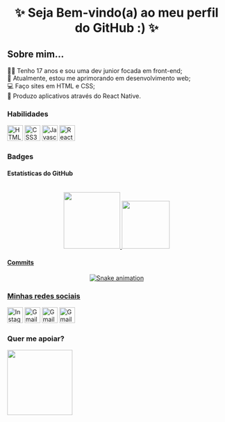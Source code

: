 <h1 align="center">✨ Seja Bem-vindo(a) ao meu perfil do GitHub :) ✨</h1>

<div align="left">
      <h2> Sobre mim...</h2>
      <p>
      🙋‍♀️ Tenho 17 anos e sou uma dev junior focada em front-end;<br>
      🧠 Atualmente, estou me aprimorando em desenvolvimento web;<br>
      💻 Faço sites em HTML e CSS; <br> 
      👾 Produzo aplicativos através do React Native.
      </p>

</div>

<div align="left">
    <h3> Habilidades </h3>
      <a href="https://developer.mozilla.org/en-US/docs/Glossary/HTML5" target="_blank" rel="external"><img                     src="https://raw.githubusercontent.com/danielcranney/readme-generator/main/public/icons/skills/html5-colored.svg" width="36" height="36" alt="HTML5" /></a>
      <a href="https://developer.mozilla.org/pt-BR/docs/Web/CSS" target="_blank" rel="external"><img                     src="https://raw.githubusercontent.com/danielcranney/readme-generator/main/public/icons/skills/css3-colored.svg" width="36" height="36" alt="CSS3" /></a>
      <a href="https://developer.mozilla.org/en-US/docs/Web/JavaScript" target="_blank" rel="external"><img src="https://raw.githubusercontent.com/danielcranney/readme-generator/main/public/icons/skills/javascript-colored.svg" width="36" height="36" alt="Javascript" /></a>
      <a href="https://reactjs.org/" target="_blank" rel="external"><img src="https://raw.githubusercontent.com/danielcranney/readme-generator/main/public/icons/skills/react-colored.svg" width="36" height="36" alt="React" /></a>
</div>

<div align="center">
  <h3 align="left">Badges</h3>
  <h4 align="left">Estatísticas do GitHub</h4><br>
  <a href="https://github.com/luisamellx">
        
  <img height="130px" src="https://github-readme-stats.vercel.app/api?username=luisamellx&show_icons=true&theme=cobalt&include_all_commits=true&count_private=true"/>
  <img height="110px" src="https://github-readme-stats.vercel.app/api/top-langs/?username=luisamellx&layout=compact&langs_count=7&theme=cobalt"/>
        
</div>
      
<div align="center">
  <h4 align="left">Commits</h4>
      
  ![Snake animation](https://github.com/luisamellx/luisamellx/blob/output/github-contribution-grid-snake.svg)
      
</div>

<div align="left">
  <h3> Minhas redes sociais </h3>
  <a href="https://www.instagram.com/luisamellx/" target="_blank" rel="external"><img src="https://seeklogo.com/images/I/instagram-new-2016-logo-4773FE3F99-seeklogo.com.png" width="36" height="36" alt="Instagram" /></a>
  <a href="https://mail.google.com/mail/u/0/#inbox?compose=CllgCJqZjBVDhHVhzfBqdClqMDsqPDbGBqcHTgXvPhnxWcsXQZbWrhSFGDwbKNtbkmtfQPPsxPL" target="_blank" rel="external"><img src="https://cdn-icons-png.flaticon.com/512/5968/5968534.png" width="36" height="36" alt="Gmail" /></a>
  <a href="https://t.me/luisamellx" target="_blank" rel="external"><img src="https://upload.wikimedia.org/wikipedia/commons/thumb/8/82/Telegram_logo.svg/2048px-Telegram_logo.svg.png" width="36" height="36" alt="Gmail" /></a>
  <a href="https://www.linkedin.com/in/luisamellx" target="_blank" rel="external"><img src="https://cdn-icons-png.flaticon.com/512/174/174857.png"width="36" height="36" alt="Gmail" /></a>     
</div>
      
<div>
      <h3 align="left"> Quer me apoiar? </h3>
            <a href="https://www.buymeacoffee.com/luisamellx"><img src="https://cdn.buymeacoffee.com/buttons/v2/default-yellow.png" width="150" /></a>
</div>
